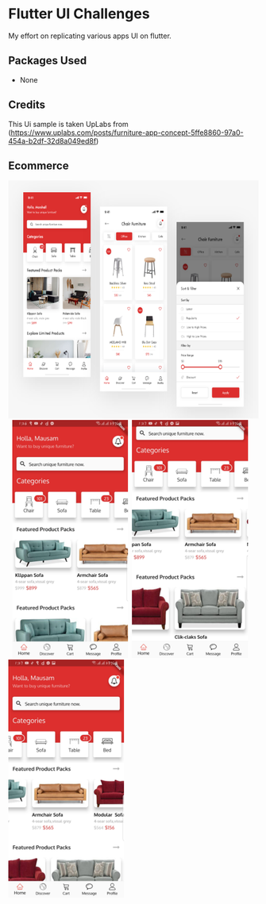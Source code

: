 # Flutter UI Challenges
My effort on replicating various apps UI on flutter.


## Packages Used
- None

## Credits
This Ui sample is taken UpLabs from (https://www.uplabs.com/posts/furniture-app-concept-5ffe8860-97a0-454a-b2df-32d8a049ed8f)

## Ecommerce
<img height="480px" src="screenshots/zero.png"> &nbsp; <img height="480px" src="screenshots/one.jpg">&nbsp;  <img height="480px" src="screenshots/two.jpg"> &nbsp; <img height="480px" src="screenshots/three.jpg">